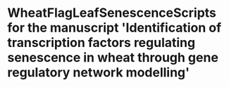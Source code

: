# WheatFlagLeafSenescenceScripts for the manuscript 'Identification of transcription factors regulating senescence in wheat through gene regulatory network modelling' 
